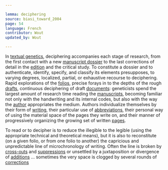 ```yaml
---

lemma: deciphering
source: biasi_toward_2004
page: 54
language: French
contributor: Wout
updated_by: Wout

---
```


In [textual genetics](geneticCriticism.html), deciphering accompanies each stage of research, from the first contact with a new [manuscript dossier](geneticDossier.html) to the last corrections of detail in the [edition](editionGenetic.html) and the critical study. To constitute a dossier and to authenticate, identify, specify, and classify its elements presupposes, to varying degrees, localized, partial, or exhaustive recourse to deciphering. Rapid explorations of the [folios](folio.html), precise forays in to the depths of the rough [drafts](draft.html), continuous deciphering of draft [documents](document.html): geneticists spend the largest amount of research time reading the [manuscripts](manuscript.html), becoming familiar not only with the handwriting and its internal codes, but also with the way the [author](author.html) appropriates the medium. Authors individualize themselves by their form of [writing](writingProcess.html), their particular use of [abbreviations](abbreviation.html), their personal way of using the material space of the pages they write on, and their manner of progressively organizing the growing set of written [pages](page.html).

To read or to decipher is to reduce the illegible to the legible (using the appropriate technical and theoretical means), but it is also to reconstitute (on a given folio, or from one folio to another) the capricious and unpredictable line of microchronology of writing. Often the line is broken by [cross-outs](deletion) and [suppressions](elimination.html) or unsettled by a juxtaposition or divergence of [additions](addition.html) ... sometimes the very space is clogged by several rounds of [corrections](correction.html)
